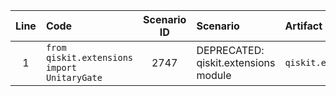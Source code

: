 | Line | Code | Scenario ID | Scenario | Artifact | Refactoring |
| :--: | :--- | :---------: | :------- | :------- | :---------- |
| 1 | `from qiskit.extensions import UnitaryGate` | 2747 | DEPRECATED: qiskit.extensions module | `qiskit.extensions.UnitaryGate` | `from qiskit.circuit.library import UnitaryGate` |
